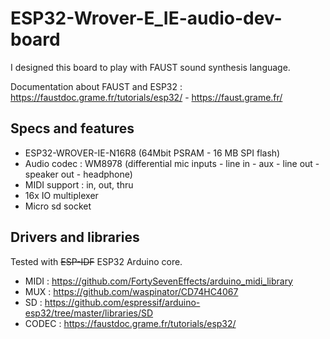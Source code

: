 # ESP32-Wrover-E_IE-audio-dev-board

I designed this board to play with FAUST sound synthesis language.

Documentation about FAUST and ESP32  : https://faustdoc.grame.fr/tutorials/esp32/ - https://faust.grame.fr/

## Specs and features

* ESP32-WROVER-IE-N16R8 (64Mbit PSRAM - 16 MB SPI flash)
* Audio codec : WM8978 (differential mic inputs - line in - aux - line out - speaker out - headphone)
* MIDI support : in, out, thru
* 16x IO multiplexer
* Micro sd socket

## Drivers and libraries
Tested with ~~ESP-IDF~~ ESP32 Arduino core. 

* MIDI  : https://github.com/FortySevenEffects/arduino_midi_library
* MUX   : https://github.com/waspinator/CD74HC4067
* SD    : https://github.com/espressif/arduino-esp32/tree/master/libraries/SD 
* CODEC : https://faustdoc.grame.fr/tutorials/esp32/

